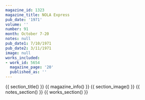 ```yaml
---
magazine_id: 1323
magazine_title: NOLA Express
pub_date: '1971'
volume: ''
number: 91
month: October 7-20
notes: null
pub_date1: 7/10/1971
pub_date2: 3/11/1971
image: null
works_included:
- work_id: 5654
  magazine_page: '20'
  published_as: ''
---
```


{{ section_title() }}
{{ magazine_info() }}
{{ section_image() }}
{{ notes_section() }}
{{ works_section() }}
